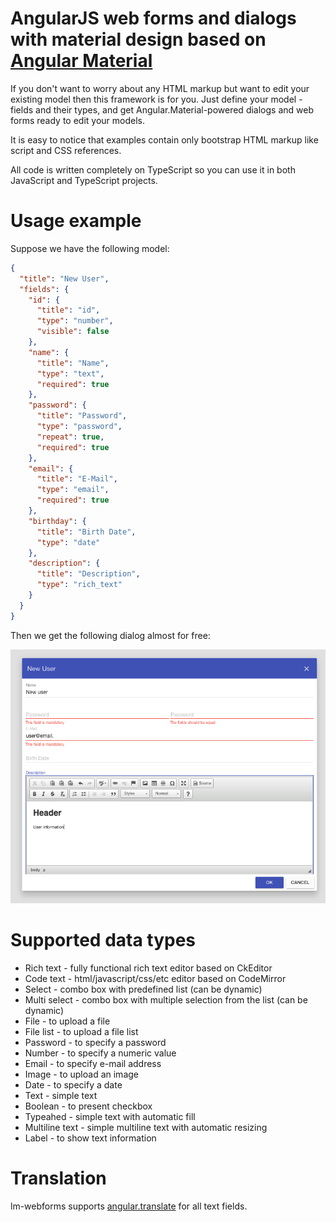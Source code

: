 # AngularJS web forms and dialogs with material design based on [Angular Material](https://material.angularjs.org)
  
If you don't want to worry about any HTML markup but want to edit your existing model then this framework is for you.
Just define your model - fields and their types, and get Angular.Material-powered dialogs and web forms ready to edit your models.

It is easy to notice that examples contain only bootstrap HTML markup like script and CSS references.

All code is written completely on TypeScript so you can use it in both JavaScript and TypeScript projects.
 
# Usage example

Suppose we have the following model:

```json
{
  "title": "New User",
  "fields": {
    "id": {
      "title": "id",
      "type": "number",
      "visible": false
    },
    "name": {
      "title": "Name",
      "type": "text",
      "required": true
    },
    "password": {
      "title": "Password",
      "type": "password",
      "repeat": true,
      "required": true
    },
    "email": {
      "title": "E-Mail",
      "type": "email",
      "required": true
    },
    "birthday": {
      "title": "Birth Date",
      "type": "date"
    },
    "description": {
      "title": "Description",
      "type": "rich_text"
    }
  }
}
```

Then we get the following dialog almost for free:

![Dialog screenshot](docs/screenshot-dialog.png)

# Supported data types

* Rich text - fully functional rich text editor based on CkEditor
* Code text - html/javascript/css/etc editor based on CodeMirror
* Select - combo box with predefined list (can be dynamic)
* Multi select - combo box with multiple selection from the list (can be dynamic)
* File - to upload a file
* File list - to upload a file list
* Password - to specify a password
* Number - to specify a numeric value
* Email - to specify e-mail address
* Image - to upload an image
* Date - to specify a date
* Text - simple text
* Boolean - to present checkbox
* Typeahed - simple text with automatic fill
* Multiline text - simple multiline text with automatic resizing
* Label - to show text information

# Translation

lm-webforms supports [angular.translate](https://angular-translate.github.io) for all text fields.

